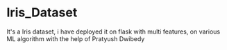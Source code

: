 # Iris_Dataset
It's a Iris dataset, i have deployed it on flask with multi features, on various ML algorithm with the help of Pratyush Dwibedy 
